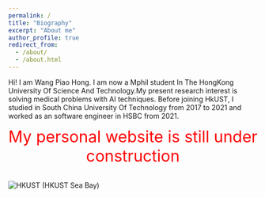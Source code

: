 ```yaml
---
permalink: /
title: "Biography"
excerpt: "About me"
author_profile: true
redirect_from: 
  - /about/
  - /about.html
---
```


Hi! I am Wang Piao Hong.
I am now a Mphil student In The HongKong University Of Science And Technology.My present research interest is solving medical problems with AI techniques.
Before joining HkUST, I studied in South China University Of Technology from 2017 to 2021 and worked as an software engineer in HSBC from 2021.
<br/>
                                                 <center> <font color=red size=6>My personal website is still under construction</font></center>
<br/>

![HKUST](https://s3.bmp.ovh/imgs/2021/10/cc85a5d970d1609c.jpg)
(HKUST Sea Bay)
